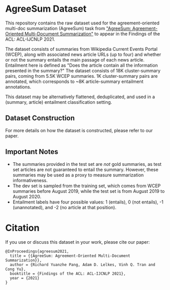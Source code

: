 # AgreeSum Dataset

This repository contains the raw dataset used for the agreement-oriented
multi-doc summarization (AgreeSum) task from ["AgreeSum: Agreement-Oriented
Multi-Document Summarization"]() to appear in the Findings of the ACL:
ACL-IJCNLP 2021.

The dataset consists of summaries from Wikipedia Current Events Portal (WCEP),
along with associated news article URLs (up to four) and whether or not the
summary entails the main passage of each news article. Entailment here is
defined as "Does the article contain all the information presented in the
summary?" The dataset consists of 18K cluster-summary pairs, coming from
5.5K WCEP summaries. 1K cluster-summary pairs are annotated, which corresponds
to ~8K article-summary entailment annotations.

This dataset may be alternatively flattened, deduplicated, and used in a
(summary, article) entailment classification setting.

## Dataset Construction

For more details on how the dataset is constructed, please refer to our paper.

## Important Notes
- The summaries provided in the test set are *not* gold summaries, as test set
  articles are not guaranteed to entail the summary. However, these summaries
  may be used as a proxy to measure summarization informativeness.
- The dev set is sampled from the training set, which comes from WCEP summaries
  before August 2019, while the test set is from August 2019 to August 2020.
- Entailment labels have four possible values: 1 (entails), 0 (not entails), -1
  (unannotated), and -2 (no article at that position).

# Citation
If you use or discuss this dataset in your work, please cite our paper:

```
@InProceedings{agreesum2021,
  title = {{AgreeSum: Agreement-Oriented Multi-Document Summarization}},
  author = {Richard Yuanzhe Pang, Adam D. Lelkes, Vinh Q. Tran and Cong Yu},
  booktitle = {Findings of the ACL: ACL-IJCNLP 2021},
  year = {2021}
}
```
